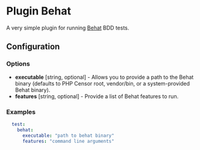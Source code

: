 Plugin Behat
============

A very simple plugin for running [Behat](http://behat.org/) BDD tests.

Configuration
-------------

### Options

- **executable** [string, optional] - Allows you to provide a path to the Behat binary (defaults to PHP Censor root, vendor/bin, or a system-provided Behat binary).
- **features** [string, optional] - Provide a list of Behat features to run.

### Examples
```yml
  test:
    behat:
      executable: "path to behat binary"
      features: "command line arguments"
```
